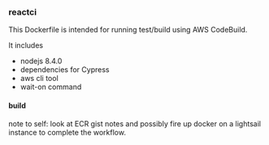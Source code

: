 ### reactci

This Dockerfile is intended for running test/build using AWS CodeBuild.

It includes

* nodejs 8.4.0
* dependencies for Cypress
* aws cli tool
* wait-on command

#### build

note to self: look at ECR gist notes and possibly fire up docker on a lightsail instance to complete the workflow.
